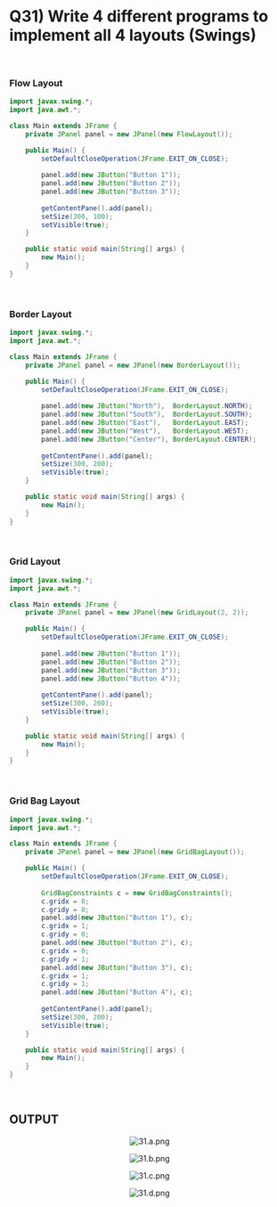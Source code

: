# Q31) Write 4 different programs to implement all 4 layouts (Swings)

<br>

### Flow Layout

```java
import javax.swing.*;
import java.awt.*;

class Main extends JFrame {
    private JPanel panel = new JPanel(new FlowLayout());

    public Main() {
        setDefaultCloseOperation(JFrame.EXIT_ON_CLOSE);
        
        panel.add(new JButton("Button 1"));
        panel.add(new JButton("Button 2"));
        panel.add(new JButton("Button 3"));
        
        getContentPane().add(panel);
        setSize(300, 100);
        setVisible(true);
    }

    public static void main(String[] args) {
        new Main();
    }
}
```

<br>

### Border Layout

```java
import javax.swing.*;
import java.awt.*;

class Main extends JFrame {
    private JPanel panel = new JPanel(new BorderLayout());

    public Main() {
        setDefaultCloseOperation(JFrame.EXIT_ON_CLOSE);
        
        panel.add(new JButton("North"),  BorderLayout.NORTH);
        panel.add(new JButton("South"),  BorderLayout.SOUTH);
        panel.add(new JButton("East"),   BorderLayout.EAST);
        panel.add(new JButton("West"),   BorderLayout.WEST);
        panel.add(new JButton("Center"), BorderLayout.CENTER);
        
        getContentPane().add(panel);
        setSize(300, 200);
        setVisible(true);
    }

    public static void main(String[] args) {
        new Main();
    }
}
```

<br>

### Grid Layout

```java
import javax.swing.*;
import java.awt.*;

class Main extends JFrame {
    private JPanel panel = new JPanel(new GridLayout(2, 2));

    public Main() {
        setDefaultCloseOperation(JFrame.EXIT_ON_CLOSE);
        
        panel.add(new JButton("Button 1"));
        panel.add(new JButton("Button 2"));
        panel.add(new JButton("Button 3"));
        panel.add(new JButton("Button 4"));
        
        getContentPane().add(panel);
        setSize(300, 200);
        setVisible(true);
    }

    public static void main(String[] args) {
        new Main();
    }
}
```

<br>

### Grid Bag Layout

```java
import javax.swing.*;
import java.awt.*;

class Main extends JFrame {
    private JPanel panel = new JPanel(new GridBagLayout());

    public Main() {
        setDefaultCloseOperation(JFrame.EXIT_ON_CLOSE);
        
        GridBagConstraints c = new GridBagConstraints();
        c.gridx = 0;
        c.gridy = 0;
        panel.add(new JButton("Button 1"), c);
        c.gridx = 1;
        c.gridy = 0;
        panel.add(new JButton("Button 2"), c);
        c.gridx = 0;
        c.gridy = 1;
        panel.add(new JButton("Button 3"), c);
        c.gridx = 1;
        c.gridy = 1;
        panel.add(new JButton("Button 4"), c);
        
        getContentPane().add(panel);
        setSize(300, 200);
        setVisible(true);
    }

    public static void main(String[] args) {
        new Main();
    }
}
```

<br>

## OUTPUT

<center>

![31.a.png](/home/mark/Documents/Study%20material%20stuff/Practical%20Files/4/Java/screenshots/31.a.png)

![31.b.png](/home/mark/Documents/Study%20material%20stuff/Practical%20Files/4/Java/screenshots/31.b.png)

![31.c.png](/home/mark/Documents/Study%20material%20stuff/Practical%20Files/4/Java/screenshots/31.c.png)

![31.d.png](/home/mark/Documents/Study%20material%20stuff/Practical%20Files/4/Java/screenshots/31.d.png)

</center>